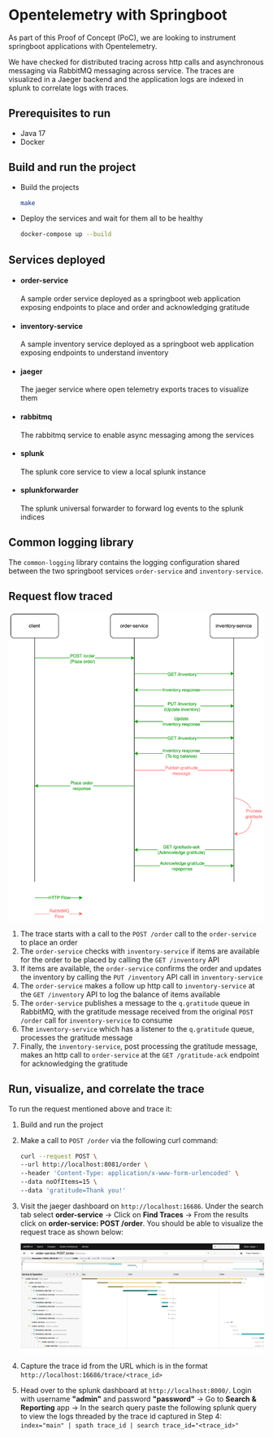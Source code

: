 # Opentelemetry with Springboot

As part of this Proof of Concept (PoC), we are looking to instrument springboot applications with Opentelemetry.

We have checked for distributed tracing across http calls and asynchronous messaging via RabbitMQ messaging across service. The traces are visualized in a Jaeger backend and the application logs are indexed in splunk to correlate logs with traces.

## Prerequisites to run
- Java 17
- Docker

## Build and run the project
- Build the projects

    ```bash
    make
    ```

- Deploy the services and wait for them all to be healthy

    ```bash
    docker-compose up --build
    ```

## Services deployed

- #### order-service
  A sample order service deployed as a springboot web application exposing endpoints to place and order and acknowledging gratitude

- #### inventory-service
  A sample inventory service deployed as a springboot web application exposing endpoints to understand inventory

- #### jaeger
  The jaeger service where open telemetry exports traces to visualize them

- #### rabbitmq
  The rabbitmq service to enable async messaging among the services

- #### splunk
  The splunk core service to view a local splunk instance

- #### splunkforwarder
  The splunk universal forwarder to forward log events to the splunk indices

## Common logging library

The `common-logging` library contains the logging configuration shared between the two springboot services `order-service` and `inventory-service`.

## Request flow traced

![Request Flow](images/Request-Flow.png?raw=true)

1. The trace starts with a call to the `POST /order` call to the `order-service` to place an order
2. The `order-service` checks with `inventory-service` if items are available for the order to be placed by calling the `GET /inventory` API
3. If items are available, the `order-service` confirms the order and updates the inventory by calling the `PUT /inventory` API call in `inventory-service`
4. The `order-service` makes a follow up http call to `inventory-service` at the `GET /inventory` API to log the balance of items available
5. The `order-service` publishes a message to the `q.gratitude` queue in RabbitMQ, with the gratitude message received from the original `POST /order` call for `inventory-service` to consume
6. The `inventory-service` which has a listener to the `q.gratitude` queue, processes the gratitude message
7. Finally, the `inventory-service`, post processing the gratitude message, makes an http call to `order-service` at the `GET /gratitude-ack` endpoint for acknowledging the gratitude

## Run, visualize, and correlate the trace

To run the request mentioned above and trace it:
1. Build and run the project
2. Make a call to `POST /order` via the following curl command:
    ```bash
    curl --request POST \
    --url http://localhost:8081/order \
    --header 'Content-Type: application/x-www-form-urlencoded' \
    --data noOfItems=15 \
    --data 'gratitude=Thank you!'
    ```
3. Visit the jaeger dashboard on `http://localhost:16686`. Under the search tab select **order-service** -> Click on **Find Traces** -> From the results click on **order-service: POST /order**. You should be able to visualize the request trace as shown below:

   ![Jaeger Trace](images/Jaeger-Trace.png?raw=true)

4. Capture the trace id from the URL which is in the format `http://localhost:16686/trace/<trace_id>`
5. Head over to the splunk dashboard at `http://localhost:8000/`. Login with username **"admin"** and password **"password"** -> Go to **Search & Reporting** app -> In the search query paste the following splunk query to view the logs threaded by the trace id captured in Step 4: `index="main" | spath trace_id | search trace_id="<trace_id>"`
